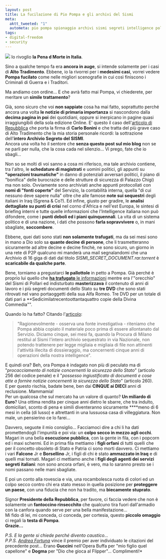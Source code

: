```yaml
--- 
layout: post
title: La fucilazione di Pio Pompa e gli archivi del Sismi
meta: 
  aktt_tweeted: "1"
  autometa: pio pompa spionaggio archivi sismi segreti intelligence pollari iraq
tags: 
- digital-freedom
- security
---
```

![](http://www.lastknight.com/download//20070704_sismi.gif)
Io rivoglio **la Pena d Morte in Italia**.  
  
Sino a qualche tempo fa era **ancora in auge**, si intende solamente per i casi di **Alto Tradimento**. Ebbene, io la rivorrei per i **medesimi casi**, vorrei vedere **Pompa fucilato** come nelle migliori scenografie in cui così finiscono i Criminali di Guerra e i Traditori.  
  
Ma andiamo con ordine... E che avrà fatto mai Pompa, vi chiederete, per meritare un **simile trattamento**?  
  
Già, sono sicuro che voi **non sappiate** cosa ha mai fatto, soprattutto perché ancora una volta **le notizie di primaria importanza** si nascondono dalla **decima pagina in poi** dei quotidiani, oppure si inerpicano in pagine quasi irraggiungibili della sola edizione Online. E' questo il caso dell'[articolo di Repubblica](http://www.repubblica.it/2007/06/sezioni/politica/polemica-gdf-uno/pompa-indagato/pompa-indagato.html) che porta la firma di **Carlo Bonini** e che tratta del più grave caso di Alto Tradimento che la mia storia personale ricordi: la sottrazione dell'**intero Archivio Segreto del SISMI**.  
Ancora una volta ho il sentore che **senza questo post sul mio blog** non se ne parli per nulla, che la cosa cada nel silenzio... Vi prego, fate che io sbagli...
  
Non so se molti di voi sanno a cosa mi riferisco, ma tale archivio contiene, tra l'altro, le **schedature di magistrati** e uomini politici, gli appunti su **"operazioni traumatiche"** in danno di potenziali avversari politici, il piano di "bonifica" delle burocrazie e delle strutture di sicurezza di Palazzo Chigi) ma non solo. Ovviamente sono archiviati anche appunti protocollati con **nomi di "fonti coperte"** del Servizio, la contabilità interna, quella "di cui nessuno deve sapere nulla" oltre che alle famose **note sui sequestri** degli italiani in Iraq (Sgrena & Co?). Ed infine, giusto per gradire, le **analisi dettagliate su punti di crisi** nel corno d'Africa e nell'est Europa, le sintesi di briefing interni e tutte quelle informazioni che l'Intelligence italiana non può difondere, come i **punti deboli ed i piani quinquennali**.
La vita di un sistema politico e di una nazione, i dati che possono **farla sopravvivere** o, in mani sbagliate, **soccombere**.  
  
Ebbene, quei dati sono stati **non solamente trafugati**, ma da sei mesi sono in mano a Dio solo sa **quante decine di persone**, che li trasmetteranno sicuramente ad altre decine e decine finchè, ne sono sicuro, un giorno in una rete di P2P qualcuno mi manderà una mail segnalandomi che una Archivio di 16 giga di dati dal titolo *SISMI_SECRET_DOCUMENT.rar.torrent*  è **scaricabile da qualche parte**.  
  
Bene, torniamo a pregustarci **le pallottole** in petto a Pompa. Già perché è proprio lui quello che [**ha trafugato** le informazioni](http://www.repubblica.it/2007/06/sezioni/politica/polemica-gdf-uno/pompa-indagato/pompa-indagato.html) mentre era l'"orecchio" del Sismi di Pollari ed indisturbato **masterizzava** il contenuto di anni di lavoro e i più segreti documenti dello Stato su **tre DVD** che sono stati ritrovati nel vano portaoggetti della sua Alfa Romeo. Tre DVD per un totale di dati pari a **Sedicimilatrecentoottantaquattro copie della Divina Commedia"".  
  
Quando lo ha fatto? Citando l'[articolo](http://www.repubblica.it/2007/06/sezioni/politica/polemica-gdf-uno/pompa-indagato/pompa-indagato.html):
> "Ragionevolmente - osserva una fonte investigativa - riteniamo che Pompa abbia copiato il materiale poco prima di essere allontanato dal Servizio. Diciamo cinque, sei mesi fa, quando la Procura di Milano restituì al Sismi l'intero archivio sequestrato in via Nazionale, non potendo trattenere per legge migliaia e migliaia di file non attinenti l'attività illecita di dossieraggio, ma concernenti cinque anni di operazioni della nostra intelligence".  
  
E quindi ora? Beh, ora Pompa è indagato non più di peculato ma di "*procacciamento di notizie concernenti la sicurezza dello Stato*" (articolo 256 del codice penale) e  il "*possesso ingiustificato di documenti e cose atte a fornire notizie concernenti la sicurezza dello Stato*" (articolo 260).  
E per questo rischia, badate bene, ben dai **CINQUE ai DIECI** anni di reclusione. Mammamia!  
Per un qualcosa che sul mercato ha un valore di quanto? **Un miliardo di Euro**? Una ottima rendita per cinque anni dietro le sbarre, che tra indulto, domiciliari, sconto di pena e simili diventeranno sicuramente ****meno di 6 mesi in cella (di lusso) e altrettanti in una lussuosa casa di villeggiatura. Non male, un pensierino ce lo farei...  
  
Davvero, seguote il mio consiglio... Facciamoci dire a chi li ha dati promettendogli l'impunità e poi via: un **colpo secco in mezzo agli occhi**. Magari in una bella **esecuzione pubblica**, con la gente in fila, con i popcorn ed i maxi schermi. Ed in prima fila mettiamo i **figli orfani** di tutti quelli che per il concetto obsoleto di Stato e Patria ci sono morti davvero. Ci mettiamo i vari **Falcone** Jr e **Borsellino** Jr, i figli di chi è stato **ammazzato in Iraq** e di quelli mai tornati.
Magari ci mettiamo anche i **figli degli agenti dei servizi segreti italiani**: non sono ancora orfani, è vero, ma lo saranno presto se i nomi passano nelle mani sbagliate. 
  
E poi un conto alla rovescia e via, una rocambolesca ruota di colori ed un colpo secco contro chi era stato messo in quella posizione per **proteggere un paese**, con una fiducia che non ha tradito, ma **biecamente stuprato**.  
  
Signor **Presidente della Repubblica**, per favore, ci faccia vedere che non è solamente un **fantoccino rinsecchito** che qualcuno tira fuori dall'armadio con la canfora quando serve per una bella manifestazione...  
Mi fido di lei, mi conceda, ci conceda, per cortesia, questo **piccolo omaggio** ci regali la **testa di Pompa**.  
**Grazie...**  
  
  
*P.S. E la gente si chiede perché divento caustico...*  
*P.P.S. [Andrea Fortuna](http://andreafortuna.wordpress.com)* vince il premio per aver individuato le citazioni del precedente post... Erano **Guccini** nell'Opera Buffa per "mio figlio quel capellone" e **Dogma** per "Dio che gioca al Flipper"... Complimenti!* 
